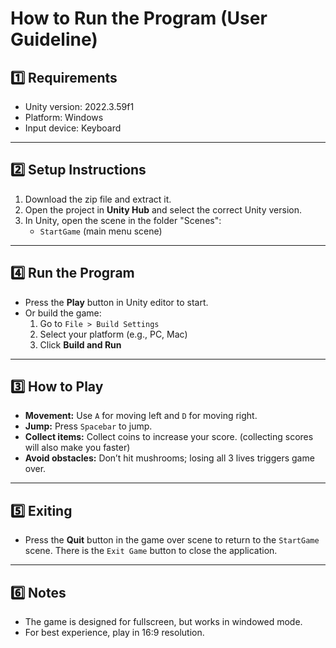 # How to Run the Program (User Guideline)

## 1️⃣ Requirements
- Unity version: 2022.3.59f1
- Platform: Windows
- Input device: Keyboard

---

## 2️⃣ Setup Instructions
1. Download the zip file and extract it.
2. Open the project in **Unity Hub** and select the correct Unity version.
3. In Unity, open the scene in the folder "Scenes":
   - `StartGame` (main menu scene)

---

## 4️⃣ Run the Program
- Press the **Play** button in Unity editor to start.
- Or build the game:
  1. Go to `File > Build Settings`
  2. Select your platform (e.g., PC, Mac)
  3. Click **Build and Run**

---

## 3️⃣ How to Play
- **Movement:** Use `A` for moving left and `D` for moving right. 
- **Jump:** Press `Spacebar` to jump.
- **Collect items:** Collect coins to increase your score. (collecting scores will also make you faster)
- **Avoid obstacles:** Don’t hit mushrooms; losing all 3 lives triggers game over.

---

## 5️⃣ Exiting
- Press the **Quit** button in the game over scene to return to the `StartGame` scene. There is the `Exit Game` button to close the application.

---

## 6️⃣ Notes
- The game is designed for fullscreen, but works in windowed mode.
- For best experience, play in 16:9 resolution.

